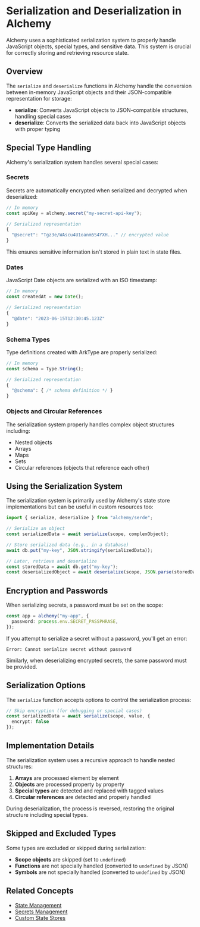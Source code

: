# Serialization and Deserialization in Alchemy

Alchemy uses a sophisticated serialization system to properly handle JavaScript objects, special types, and sensitive data. This system is crucial for correctly storing and retrieving resource state.

## Overview

The `serialize` and `deserialize` functions in Alchemy handle the conversion between in-memory JavaScript objects and their JSON-compatible representation for storage:

- **serialize**: Converts JavaScript objects to JSON-compatible structures, handling special cases
- **deserialize**: Converts the serialized data back into JavaScript objects with proper typing

## Special Type Handling

Alchemy's serialization system handles several special cases:

### Secrets

Secrets are automatically encrypted when serialized and decrypted when deserialized:

```typescript
// In memory
const apiKey = alchemy.secret("my-secret-api-key");

// Serialized representation
{
  "@secret": "Tgz3e/WAscu4U1oanm5S4YXH..." // encrypted value
}
```

This ensures sensitive information isn't stored in plain text in state files.

### Dates

JavaScript Date objects are serialized with an ISO timestamp:

```typescript
// In memory
const createdAt = new Date();

// Serialized representation
{
  "@date": "2023-06-15T12:30:45.123Z"
}
```

### Schema Types

Type definitions created with ArkType are properly serialized:

```typescript
// In memory
const schema = Type.String();

// Serialized representation
{
  "@schema": { /* schema definition */ }
}
```

### Objects and Circular References

The serialization system properly handles complex object structures including:

- Nested objects
- Arrays
- Maps
- Sets
- Circular references (objects that reference each other)

## Using the Serialization System

The serialization system is primarily used by Alchemy's state store implementations but can be useful in custom resources too:

```typescript
import { serialize, deserialize } from "alchemy/serde";

// Serialize an object
const serializedData = await serialize(scope, complexObject);

// Store serialized data (e.g., in a database)
await db.put("my-key", JSON.stringify(serializedData));

// Later, retrieve and deserialize
const storedData = await db.get("my-key");
const deserializedObject = await deserialize(scope, JSON.parse(storedData));
```

## Encryption and Passwords

When serializing secrets, a password must be set on the scope:

```typescript
const app = alchemy("my-app", {
  password: process.env.SECRET_PASSPHRASE,
});
```

If you attempt to serialize a secret without a password, you'll get an error:

```
Error: Cannot serialize secret without password
```

Similarly, when deserializing encrypted secrets, the same password must be provided.

## Serialization Options

The `serialize` function accepts options to control the serialization process:

```typescript
// Skip encryption (for debugging or special cases)
const serializedData = await serialize(scope, value, {
  encrypt: false
});
```

## Implementation Details

The serialization system uses a recursive approach to handle nested structures:

1. **Arrays** are processed element by element
2. **Objects** are processed property by property
3. **Special types** are detected and replaced with tagged values
4. **Circular references** are detected and properly handled

During deserialization, the process is reversed, restoring the original structure including special types.

## Skipped and Excluded Types

Some types are excluded or skipped during serialization:

- **Scope objects** are skipped (set to `undefined`)
- **Functions** are not specially handled (converted to `undefined` by JSON)
- **Symbols** are not specially handled (converted to `undefined` by JSON)

## Related Concepts

- [State Management](../concepts/state.md)
- [Secrets Management](../concepts/secret.md)
- [Custom State Stores](../guides/custom-state-store.md) 